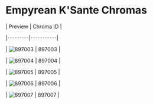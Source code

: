 # Empyrean K'Sante Chromas


| Preview | Chroma ID |

|---------|-----------|

| ![897003](https://raw.communitydragon.org/latest/plugins/rcp-be-lol-game-data/global/default/v1/champion-chroma-images/897/897003.png) | 897003 |

| ![897004](https://raw.communitydragon.org/latest/plugins/rcp-be-lol-game-data/global/default/v1/champion-chroma-images/897/897004.png) | 897004 |

| ![897005](https://raw.communitydragon.org/latest/plugins/rcp-be-lol-game-data/global/default/v1/champion-chroma-images/897/897005.png) | 897005 |

| ![897006](https://raw.communitydragon.org/latest/plugins/rcp-be-lol-game-data/global/default/v1/champion-chroma-images/897/897006.png) | 897006 |

| ![897007](https://raw.communitydragon.org/latest/plugins/rcp-be-lol-game-data/global/default/v1/champion-chroma-images/897/897007.png) | 897007 |